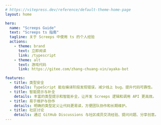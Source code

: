 ```yaml
---
# https://vitepress.dev/reference/default-theme-home-page
layout: home

hero:
  name: "Screeps Guide"
  text: "Screeps ts 指南"
  tagline: 关于 Screeps 中使用 ts 的个人经验
  actions:
    - theme: brand
      text: 立即阅读
      link: /typescript
    - theme: alt
      text: 游戏代码
      link: https://gitee.com/zhang-chuang-xin/ayaka-bot

features:
  - title: 类型安全
    details: TypeScript 能在编译阶段发现错误，减少线上 bug，提升代码可靠性。
  - title: 智能提示与补全
    details: 丰富的类型提示和智能补全，让开发 Screeps 逻辑和调用 API 更高效。
  - title: 易于维护与协作
    details: 明确的类型定义让代码更易读，方便团队协作和长期维护。
  - title: 社区讨论
    details: 通过 GitHub Discussions 与社区成员交流经验、提问问题、分享创意。
---
```

